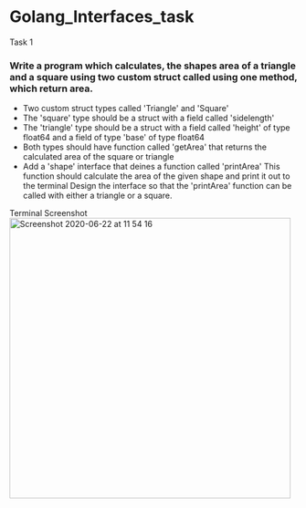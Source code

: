 # Golang_Interfaces_task

Task 1 
<br>

### Write a program which calculates, the shapes area of a triangle and a square using two custom struct called using one method, which return area.

- Two custom struct types called 'Triangle' and 'Square'
- The 'square' type should be a struct with a field called 'sidelength'
- The 'triangle' type should be a struct with a field called 'height' of type float64 and a field of type 'base' of type float64
- Both types should have function called 'getArea' that returns the calculated area of the square or triangle 
- Add a 'shape' interface that deines a function called 'printArea' This function should calculate the area of the given shape and print it out to the terminal Design the interface so that the 'printArea' function can be called with either a triangle or a square.


Terminal Screenshot
<img width="492" alt="Screenshot 2020-06-22 at 11 54 16" src="https://user-images.githubusercontent.com/57540755/85279933-21d9f580-b47f-11ea-8d12-79d2a76a2463.png">
